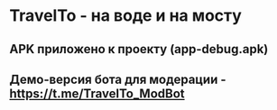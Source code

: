 # TravelTo - на воде и на мосту

## APK приложено к проекту (app-debug.apk)

## Демо-версия бота для модерации - https://t.me/TravelTo_ModBot
